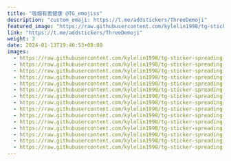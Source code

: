 ```yaml
---
title: "吸烟有害健康 @TG_emojiss"
description: "custom_emoji: https://t.me/addstickers/ThreeDemoji"
featured_image: "https://raw.githubusercontent.com/kylelin1998/tg-sticker-spreading-worldwide-images/main/img/598c44b0-180d-48c5-8bc4-9f320d0585bb.jpg"
link: "https://t.me/addstickers/ThreeDemoji"
weight: 3
date: 2024-01-13T19:46:53+08:00
images:
  - https://raw.githubusercontent.com/kylelin1998/tg-sticker-spreading-worldwide-images/main/img/598c44b0-180d-48c5-8bc4-9f320d0585bb.jpg
  - https://raw.githubusercontent.com/kylelin1998/tg-sticker-spreading-worldwide-images/main/img/462dbca8-95bb-4cbe-8894-f0f491e393b6.jpg
  - https://raw.githubusercontent.com/kylelin1998/tg-sticker-spreading-worldwide-images/main/img/b028635d-59a9-4a82-b4e0-5cbbd49d2fb1.jpg
  - https://raw.githubusercontent.com/kylelin1998/tg-sticker-spreading-worldwide-images/main/img/4b0bd01c-e270-4fd2-b849-85b54daece13.jpg
  - https://raw.githubusercontent.com/kylelin1998/tg-sticker-spreading-worldwide-images/main/img/aa43b2e8-e397-4606-909e-330fcfe4ee29.jpg
  - https://raw.githubusercontent.com/kylelin1998/tg-sticker-spreading-worldwide-images/main/img/4323a9b4-fc3b-4489-8bb0-fd67e6c2f392.jpg
  - https://raw.githubusercontent.com/kylelin1998/tg-sticker-spreading-worldwide-images/main/img/4352797e-8af0-40c6-a3f7-ea4d4f8d8145.jpg
  - https://raw.githubusercontent.com/kylelin1998/tg-sticker-spreading-worldwide-images/main/img/14c2b1b5-1726-4992-a2d4-c509fddb2f54.jpg
  - https://raw.githubusercontent.com/kylelin1998/tg-sticker-spreading-worldwide-images/main/img/ad3c0d1e-0f86-457c-91d8-615a0d596148.jpg
  - https://raw.githubusercontent.com/kylelin1998/tg-sticker-spreading-worldwide-images/main/img/b8330de8-a800-4e27-b420-49ec8385f5cf.jpg
  - https://raw.githubusercontent.com/kylelin1998/tg-sticker-spreading-worldwide-images/main/img/da600a6b-bf98-43ed-aea5-20d2dd968356.jpg
  - https://raw.githubusercontent.com/kylelin1998/tg-sticker-spreading-worldwide-images/main/img/b832f987-db50-4b58-8efd-a4420e64b706.jpg
  - https://raw.githubusercontent.com/kylelin1998/tg-sticker-spreading-worldwide-images/main/img/5a8a9d0e-32f0-4186-959d-e29037710594.jpg
  - https://raw.githubusercontent.com/kylelin1998/tg-sticker-spreading-worldwide-images/main/img/ee293198-2867-4faf-960f-c9f7a2af1821.jpg
  - https://raw.githubusercontent.com/kylelin1998/tg-sticker-spreading-worldwide-images/main/img/2ec823be-c72f-4826-a286-d1b9217d3f7d.jpg
---
```


